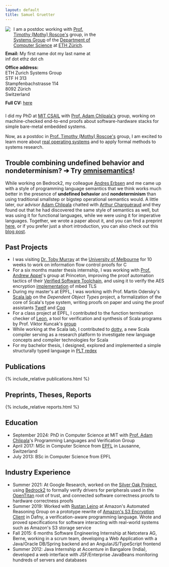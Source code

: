 ```yaml
---
layout: default
title: Samuel Gruetter
---
```


<style>
  .rightbox {
    display: inline-block;
    width: 55%;
    padding-bottom: .7em;
  }
</style>

<div style="width: 40%">
  <img style="float: left; padding-right: 10px; padding-bottom: 10px" src="{{ "/assets/2024_samuel_gruetter.jpg" | absolute_url }}">
</div>

<div class="rightbox">
I am a postdoc working with
<a href="https://people.inf.ethz.ch/troscoe/">Prof. Timothy (Mothy) Roscoe's</a> group,
in the <a href="http://www.systems.ethz.ch/">Systems Group</a>
of the <a href="http://www.inf.ethz.ch">Department of Computer Science</a>
at <a href="http://www.ethz.ch">ETH Zürich</a>.
</div>

<div class="rightbox">
  <b>Email:</b> My first name dot my last name at inf dot ethz dot ch <br/>
</div>

<div class="rightbox">
    <b>Office address:</b><br/>
    ETH Zurich Systems Group<br/>
    STF H 313<br/>
    Stampfenbachstrasse 114<br/>
    8092 Zürich<br/>
    Switzerland<br/>
</div>

<div class="rightbox">
  <b>Full CV:</b> <a href="{{ "/cv/" | absolute_url }}">here</a><br/>
</div>

<div style="clear: both; display: table;"></div>

I did my PhD at [MIT CSAIL](https://www.csail.mit.edu/) with [Prof. Adam Chlipala's](http://adam.chlipala.net) group, working on machine-checked end-to-end proofs about software-hardware stacks for simple bare-metal embedded systems.

Now, as a postdoc in [Prof. Timothy (Mothy) Roscoe's](https://people.inf.ethz.ch/troscoe/) group, I am excited to learn more about [real operating systems](https://dl.acm.org/doi/10.1145/3593856.3595903) and to apply formal methods to systems research.


## Trouble combining undefined behavior and nondeterminism? ➔&nbsp;Try [omnisemantics](/blog/2022/09/30/omnisemantics/)!

While working on Bedrock2, my colleague [Andres Erbsen](https://andres.systems/) and me came up with a style of programming language semantics that we think works much better in the presence of **undefined&nbsp;behavior** and **nondeterminism** than using traditional smallstep or bigstep operational semantics would.
A little later, our advisor [Adam Chlipala](http://adam.chlipala.net/) chatted with [Arthur Charguéraud](https://www.chargueraud.org/) and they found out that he had discovered the same style of semantics as well, but was using it for functional languages, while we were using it for imperative languages.
Together, we wrote a paper about it, and you can find a preprint [here](https://hal.archives-ouvertes.fr/hal-03255472), or if you prefer just a short introduction, you can also check out this [blog post](/blog/2022/09/30/omnisemantics/).


## Past Projects

- I was visiting [Dr. Toby Murray](https://people.eng.unimelb.edu.au/tobym/) at the [University of Melbourne](https://www.unimelb.edu.au/) for 10 weeks to work on information flow control proofs for C
- For a six months master thesis internship, I was working with [Prof. Andrew Appel](https://www.cs.princeton.edu/~appel/)'s group at Princeton, improving the proof automation tactics of their [Verified Software Toolchain](https://github.com/PrincetonUniversity/VST), and using it to verify the AES encryption [implementation](https://github.com/ARMmbed/mbedtls/blob/development/library/aes.c) of mbed TLS
- During my master's at EPFL, I was working with Prof. Martin Odersky's [Scala lab](https://lamp.epfl.ch/) on the *Dependent Object Types* project, a formalization of the core of Scala's type system, writing proofs on paper and using the proof assistants [Twelf](http://twelf.org) and [Coq](https://coq.inria.fr/)
- For a class project at EPFL, I contributed to the function termination checker of [Leon](http://lara.epfl.ch/w/leon), a tool for verification and synthesis of Scala programs by Prof. Viktor Kuncak's [group](http://lara.epfl.ch/w/)
- While working at the Scala lab, I contributed to [dotty](http://dotty.epfl.ch/), a new Scala compiler serving as a research platform to investigate new language concepts and compiler technologies for Scala
- For my bachelor thesis, I designed, explored and implemented a simple structurally typed language in [PLT redex](https://redex.racket-lang.org/)


<style>
.bibtexnumber a, .bibtexnumber a:hover {
    color: #000;
    text-decoration: none;
}
</style>

## Publications

{% include_relative publications.html %}


## Preprints, Theses, Reports

{% include_relative reports.html %}


## Education

- September 2024: PhD in Computer Science at MIT with [Prof. Adam Chlipala](http://adam.chlipala.net/)'s Programming Languages and Verification Group
- April 2017: MSc in Computer Science from [EPFL](https://www.epfl.ch/) in Lausanne, Switzerland
- July 2013: BSc in Computer Science from EPFL


## Industry Experience

- Summer 2021: At Google Research, worked on the [Silver Oak Project](https://github.com/project-oak/silveroak), using [Bedrock2](https://github.com/mit-plv/bedrock2) to formally verify drivers for peripherals used in the [OpenTitan](https://opentitan.org/) root of trust, and connected software correctness proofs to hardware correctness proofs
- Summer 2019: Worked with [Rustan Leino](http://leino.science/) at Amazon's Automated Reasoning Group on a prototype rewrite of [Amazon's S3 Encryption Client](https://aws.amazon.com/articles/client-side-data-encryption-with-the-aws-sdk-for-java-and-amazon-s3/) in Dafny, a verification-aware programming language. Wrote and proved specifications for software interacting with real-world systems such as Amazon's S3 storage service
- Fall 2015: 6 months Software Engineering Internship at Netcetera AG, Berne, working in a scrum team, developing a Web Application with a Java/Oracle DB/Spring backend and an AngularJS/TypeScript frontend
- Summer 2012: Java Internship at Accenture in Bangalore (India), developed a web interface with JSF/Enterprise JavaBeans monitoring hundreds of servers and databases
